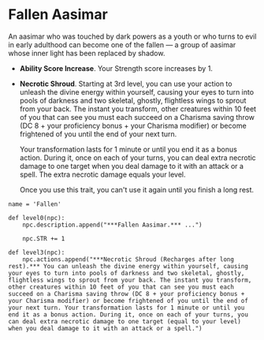 # Fallen Aasimar
An aasimar who was touched by dark powers as a youth or who turns to evil in early adulthood can become one of the fallen — a group of aasimar whose inner light has been replaced by shadow.

* **Ability Score Increase**. Your Strength score increases by 1.

* **Necrotic Shroud**. Starting at 3rd level, you can use your action to unleash the divine energy within yourself, causing your eyes to turn into pools of darkness and two skeletal, ghostly, flightless wings to sprout from your back. The instant you transform, other creatures within 10 feet of you that can see you must each succeed on a Charisma saving throw (DC 8 + your proficiency bonus + your Charisma modifier) or become frightened of you until the end of your next turn.

  Your transformation lasts for 1 minute or until you end it as a bonus action. During it, once on each of your turns, you can deal extra necrotic damage to one target when you deal damage to it with an attack or a spell. The extra necrotic damage equals your level.

  Once you use this trait, you can't use it again until you finish a long rest.

```
name = 'Fallen'

def level0(npc): 
    npc.description.append("***Fallen Aasimar.*** ...")

    npc.STR += 1

def level3(npc): 
    npc.actions.append("***Necrotic Shroud (Recharges after long rest).*** You can unleash the divine energy within yourself, causing your eyes to turn into pools of darkness and two skeletal, ghostly, flightless wings to sprout from your back. The instant you transform, other creatures within 10 feet of you that can see you must each succeed on a Charisma saving throw (DC 8 + your proficiency bonus + your Charisma modifier) or become frightened of you until the end of your next turn. Your transformation lasts for 1 minute or until you end it as a bonus action. During it, once on each of your turns, you can deal extra necrotic damage to one target (equal to your level) when you deal damage to it with an attack or a spell.")
```

